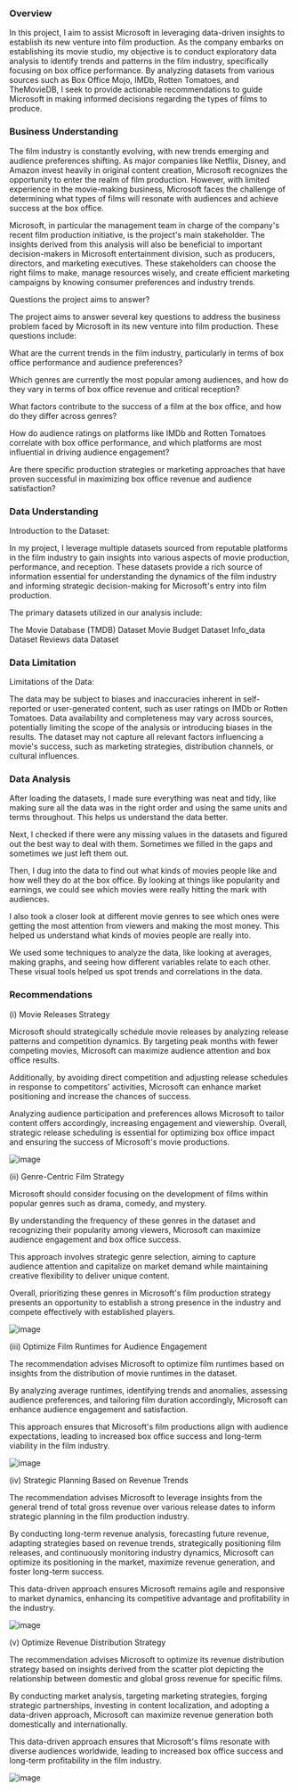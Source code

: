 ### Overview

In this project, I aim to assist Microsoft in leveraging data-driven insights to establish its new venture into film production. 
As the company embarks on establishing its movie studio, my objective is to conduct exploratory data analysis to identify trends and patterns in the film industry, specifically focusing on box office performance. By analyzing datasets from various sources such as Box Office Mojo, IMDb, Rotten Tomatoes, and TheMovieDB, I seek to provide actionable recommendations to guide Microsoft in making informed decisions regarding the types of films to produce.

### Business Understanding

The film industry is constantly evolving, with new trends emerging and audience preferences shifting. As major companies like Netflix, Disney, and Amazon invest heavily in original content creation, Microsoft recognizes the opportunity to enter the realm of film production. However, with limited experience in the movie-making business, Microsoft faces the challenge of determining what types of films will resonate with audiences and achieve success at the box office.

Microsoft, in particular the management team in charge of the company's recent film production initiative, is the project's main stakeholder. The insights derived from this analysis will also be beneficial to important decision-makers in Microsoft entertainment division, such as producers, directors, and marketing executives. These stakeholders can choose the right films to make, manage resources wisely, and create efficient marketing campaigns by knowing consumer preferences and industry trends.

Questions the project aims to answer?

The project aims to answer several key questions to address the business problem faced by Microsoft in its new venture into film production. These questions include:

What are the current trends in the film industry, particularly in terms of box office performance and audience preferences?

Which genres are currently the most popular among audiences, and how do they vary in terms of box office revenue and critical reception?

What factors contribute to the success of a film at the box office, and how do they differ across genres?

How do audience ratings on platforms like IMDb and Rotten Tomatoes correlate with box office performance, and which platforms are most influential in driving audience engagement?

Are there specific production strategies or marketing approaches that have proven successful in maximizing box office revenue and audience satisfaction?

### Data Understanding

Introduction to the Dataset:

In my project, I leverage multiple datasets sourced from reputable platforms in the film industry to gain insights into various aspects of movie production, performance, and reception. These datasets provide a rich source of information essential for understanding the dynamics of the film industry and informing strategic decision-making for Microsoft's entry into film production.

The primary datasets utilized in our analysis include:

The Movie Database (TMDB) Dataset
Movie Budget Dataset 
Info_data Dataset
Reviews data Dataset

### Data Limitation

Limitations of the Data:

The data may be subject to biases and inaccuracies inherent in self-reported or user-generated content, such as user ratings on IMDb or Rotten Tomatoes.
Data availability and completeness may vary across sources, potentially limiting the scope of the analysis or introducing biases in the results.
The dataset may not capture all relevant factors influencing a movie's success, such as marketing strategies, distribution channels, or cultural influences.

### Data Analysis

After loading the datasets, I made sure everything was neat and tidy, like making sure all the data was in the right order and using the same units and terms throughout. This helps us understand the data better.

Next, I checked if there were any missing values in the datasets and figured out the best way to deal with them. Sometimes we filled in the gaps and sometimes we just left them out.

Then, I dug into the data to find out what kinds of movies people like and how well they do at the box office. By looking at things like popularity and earnings, we could see which movies were really hitting the mark with audiences.

I also took a closer look at different movie genres to see which ones were getting the most attention from viewers and making the most money. This helped us understand what kinds of movies people are really into.

We used some  techniques to analyze the data, like looking at averages, making graphs, and seeing how different variables relate to each other. These visual tools helped us spot trends and correlations in the data.

### Recommendations

(i) Movie Releases Strategy

Microsoft should strategically schedule movie releases by analyzing release patterns and competition dynamics. By targeting peak months with fewer competing movies, Microsoft can maximize audience attention and box office results. 

Additionally, by avoiding direct competition and adjusting release schedules in response to competitors' activities, Microsoft can enhance market positioning and increase the chances of success. 

Analyzing audience participation and preferences allows Microsoft to tailor content offers accordingly, increasing engagement and viewership. Overall, strategic release scheduling is essential for optimizing box office impact and ensuring the success of Microsoft's movie productions.

![image](https://github.com/whareverrr/dsc-phase-1-project-v2-4/blob/master/4.jpeg)



(ii) Genre-Centric Film Strategy

Microsoft should consider focusing on the development of films within popular genres such as drama, comedy, and mystery. 

By understanding the frequency of these genres in the dataset and recognizing their popularity among viewers, Microsoft can maximize audience engagement and box office success. 

This approach involves strategic genre selection, aiming to capture audience attention and capitalize on market demand while maintaining creative flexibility to deliver unique content. 

Overall, prioritizing these genres in Microsoft's film production strategy presents an opportunity to establish a strong presence in the industry and compete effectively with established players.

![image](https://github.com/whareverrr/dsc-phase-1-project-v2-4/blob/master/3.jpeg)


(iii) Optimize Film Runtimes for Audience Engagement

The recommendation advises Microsoft to optimize film runtimes based on insights from the distribution of movie runtimes in the dataset. 

By analyzing average runtimes, identifying trends and anomalies, assessing audience preferences, and tailoring film duration accordingly, Microsoft can enhance audience engagement and satisfaction. 

This approach ensures that Microsoft's film productions align with audience expectations, leading to increased box office success and long-term viability in the film industry.

![image](https://github.com/whareverrr/dsc-phase-1-project-v2-4/blob/master/2.jpeg)

(iv) Strategic Planning Based on Revenue Trends

The recommendation advises Microsoft to leverage insights from the general trend of total gross revenue over various release dates to inform strategic planning in the film production industry. 

By conducting long-term revenue analysis, forecasting future revenue, adapting strategies based on revenue trends, strategically positioning film releases, and continuously monitoring industry dynamics, Microsoft can optimize its positioning in the market, maximize revenue generation, and foster long-term success. 

This data-driven approach ensures Microsoft remains agile and responsive to market dynamics, enhancing its competitive advantage and profitability in the industry.

![image](https://github.com/whareverrr/dsc-phase-1-project-v2-4/blob/master/1.jpeg)

(v) Optimize Revenue Distribution Strategy

The recommendation advises Microsoft to optimize its revenue distribution strategy based on insights derived from the scatter plot depicting the relationship between domestic and global gross revenue for specific films. 

By conducting market analysis, targeting marketing strategies, forging strategic partnerships, investing in content localization, and adopting a data-driven approach, Microsoft can maximize revenue generation both domestically and internationally. 

This data-driven approach ensures that Microsoft's films resonate with diverse audiences worldwide, leading to increased box office success and long-term profitability in the film industry.

![image](https://github.com/whareverrr/dsc-phase-1-project-v2-4/blob/master/5.jpeg)



